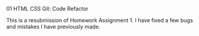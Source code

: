 01 HTML CSS Git: Code Refactor

This is a resubmission of Homework Assignment 1. I have fixed a few bugs and mistakes I have previously made.

